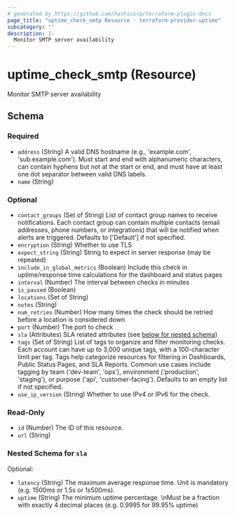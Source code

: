 ```yaml
---
# generated by https://github.com/hashicorp/terraform-plugin-docs
page_title: "uptime_check_smtp Resource - terraform-provider-uptime"
subcategory: ""
description: |-
  Monitor SMTP server availability
---
```


# uptime_check_smtp (Resource)

Monitor SMTP server availability



<!-- schema generated by tfplugindocs -->
## Schema

### Required

- `address` (String) A valid DNS hostname (e.g., 'example.com', 'sub.example.com'). 
Must start and end with alphanumeric characters, can contain hyphens but not at the start or end, 
and must have at least one dot separator between valid DNS labels.
- `name` (String)

### Optional

- `contact_groups` (Set of String) List of contact group names to receive notifications. 
Each contact group can contain multiple contacts (email addresses, phone numbers, or integrations) 
that will be notified when alerts are triggered. Defaults to ['Default'] if not specified.
- `encryption` (String) Whether to use TLS
- `expect_string` (String) String to expect in server response (may be repeated)
- `include_in_global_metrics` (Boolean) Include this check in uptime/response time calculations for the dashboard and status pages
- `interval` (Number) The interval between checks in minutes
- `is_paused` (Boolean)
- `locations` (Set of String)
- `notes` (String)
- `num_retries` (Number) How many times the check should be retried before a location is considered down
- `port` (Number) The port to check
- `sla` (Attributes) SLA related attributes (see [below for nested schema](#nestedatt--sla))
- `tags` (Set of String) List of tags to organize and filter monitoring checks. 
Each account can have up to 3,000 unique tags, with a 100-character limit per tag. 
Tags help categorize resources for filtering in Dashboards, Public Status Pages, and SLA Reports. 
Common use cases include tagging by team ('dev-team', 'ops'), environment ('production', 'staging'), 
or purpose ('api', 'customer-facing'). Defaults to an empty list if not specified.
- `use_ip_version` (String) Whether to use IPv4 or IPv6 for the check.

### Read-Only

- `id` (Number) The ID of this resource.
- `url` (String)

<a id="nestedatt--sla"></a>
### Nested Schema for `sla`

Optional:

- `latency` (String) The maximum average response time. Unit is mandatory (e.g. 1500ms or 1.5s or 1s500ms).
- `uptime` (String) The minimum uptime percentage. \nMust be a fraction with exactly 4 decimal places (e.g. 0.9995 for 99.95% uptime)
